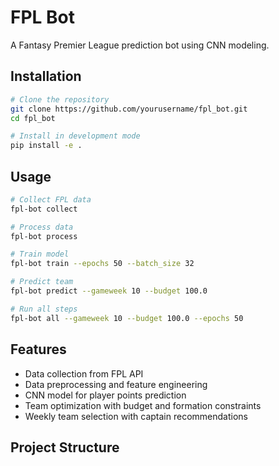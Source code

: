 # FPL Bot

A Fantasy Premier League prediction bot using CNN modeling.

## Installation

```bash
# Clone the repository
git clone https://github.com/yourusername/fpl_bot.git
cd fpl_bot

# Install in development mode
pip install -e .
```

## Usage

```bash
# Collect FPL data
fpl-bot collect

# Process data
fpl-bot process

# Train model
fpl-bot train --epochs 50 --batch_size 32

# Predict team
fpl-bot predict --gameweek 10 --budget 100.0

# Run all steps
fpl-bot all --gameweek 10 --budget 100.0 --epochs 50
```

## Features

- Data collection from FPL API
- Data preprocessing and feature engineering
- CNN model for player points prediction
- Team optimization with budget and formation constraints
- Weekly team selection with captain recommendations

## Project Structure

